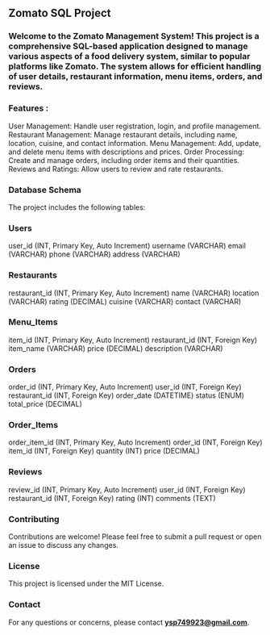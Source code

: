 ## Zomato SQL Project

### Welcome to the Zomato Management System! This project is a comprehensive SQL-based application designed to manage various aspects of a food delivery system, similar to popular platforms like Zomato. The system allows for efficient handling of user details, restaurant information, menu items, orders, and reviews.

### Features :
User Management: Handle user registration, login, and profile management.
Restaurant Management: Manage restaurant details, including name, location, cuisine, and contact information.
Menu Management: Add, update, and delete menu items with descriptions and prices.
Order Processing: Create and manage orders, including order items and their quantities.
Reviews and Ratings: Allow users to review and rate restaurants.

### Database Schema
The project includes the following tables:

### Users
user_id (INT, Primary Key, Auto Increment)
username (VARCHAR)
email (VARCHAR)
phone (VARCHAR)
address (VARCHAR)

### Restaurants
restaurant_id (INT, Primary Key, Auto Increment)
name (VARCHAR)
location (VARCHAR)
rating (DECIMAL)
cuisine (VARCHAR)
contact (VARCHAR)

### Menu_Items
item_id (INT, Primary Key, Auto Increment)
restaurant_id (INT, Foreign Key)
item_name (VARCHAR)
price (DECIMAL)
description (VARCHAR)

### Orders
order_id (INT, Primary Key, Auto Increment)
user_id (INT, Foreign Key)
restaurant_id (INT, Foreign Key)
order_date (DATETIME)
status (ENUM)
total_price (DECIMAL)

### Order_Items
order_item_id (INT, Primary Key, Auto Increment)
order_id (INT, Foreign Key)
item_id (INT, Foreign Key)
quantity (INT)
price (DECIMAL)

### Reviews
review_id (INT, Primary Key, Auto Increment)
user_id (INT, Foreign Key)
restaurant_id (INT, Foreign Key)
rating (INT)
comments (TEXT)



### Contributing
Contributions are welcome! Please feel free to submit a pull request or open an issue to discuss any changes.

### License
This project is licensed under the MIT License.

### Contact
For any questions or concerns, please contact **[ysp749923@gmail.com](mailto:ysp749923@gmail.com)**.

